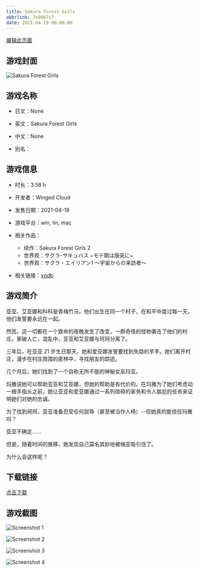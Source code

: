 ```yaml
---
title: Sakura Forest Girls
abbrlink: 7e0987c7
date: 2021-04-19 00:00:00
---
```

[编辑此页面](https://github.com/ACG-3/ADV3-source/blob/main/source/_posts/Sakura%20Forest%20Girls.md)

## 游戏封面

![Sakura Forest Girls](https://pan.timero.xyz/d/onedrive/img_lib_001/Sakura%20Forest%20Girls_cover.avif)


## 游戏名称

- 日文：None
- 英文：Sakura Forest Girls
- 中文：None

- 别名：


## 游戏信息

- 时长：3.58 h
- 开发者：Winged Cloud
- 发售日期：2021-04-19
- 游戏平台：win, lin, mac
- 相关作品：
   - 续作：Sakura Forest Girls 2
   - 世界观：サクラ･サキュバス ~モテ期は唐突に~
   - 世界观：サクラ・エイリアン1 ～宇宙からの来訪者～

- 相关链接：[vndb](https://vndb.org/v30450)


## 游戏简介

亚亚、艾亚娜和科科是青梅竹马。他们出生在同一个村子，在和平中度过每一天，他们发誓要永远在一起。

然而，这一切都在一个致命的夜晚发生了改变，一群奇怪的怪物袭击了他们的村庄。家破人亡，混乱中，亚亚和艾亚娜与珂珂分离了。

三年后，在亚亚 21 岁生日那天，她和爱亚娜发誓要找到失踪的芋芋。她们离开村庄，漫步在村庄周围的密林中，寻找朋友的踪迹。

几个月后，她们找到了一个自称无所不能的神秘女巫玛亚。

玛雅说她可以帮助亚亚和艾亚娜，但她的帮助是有代价的。在玛雅为了她们考虑动一根手指头之前，她让亚亚和爱亚娜通过一系列琐碎的家务和令人尴尬的任务来证明她们对她的忠诚。

为了找到珂珂，亚亚准备忍受任何屈辱（甚至被当作人椅）--但她真的能信任玛雅吗？

亚亚不确定......

但是，随着时间的推移，她发现自己莫名其妙地被梅亚吸引住了。

为什么会这样呢？




## 下载链接

[点击下载](https://pan.timero.xyz/onedrive/adv_lib_001/Sakura%20Forest%20Girls)


## 游戏截图


![Screenshot 1](https://pan.timero.xyz/d/onedrive/img_lib_001/Sakura%20Forest%20Girls_Screenshot_1.avif)

![Screenshot 2](https://pan.timero.xyz/d/onedrive/img_lib_001/Sakura%20Forest%20Girls_Screenshot_2.avif)

![Screenshot 3](https://pan.timero.xyz/d/onedrive/img_lib_001/Sakura%20Forest%20Girls_Screenshot_3.avif)

![Screenshot 4](https://pan.timero.xyz/d/onedrive/img_lib_001/Sakura%20Forest%20Girls_Screenshot_4.avif)

